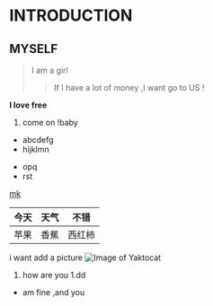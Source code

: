 # INTRODUCTION
## MYSELF
> I am a girl 
>> If I have a lot of money ,I want go to US !

**I love free**

1. come on !baby
* abcdefg
* hijklmn
- opq
- rst 

[mk](www.baidu.com)

今天|天气|不错
----|----|----
苹果|香蕉|西红柿

i want add a picture
![Image of Yaktocat](https://octodex.github.com/images/yaktocat.png)

1. how are you
  1.dd
  * am fine ,and you
